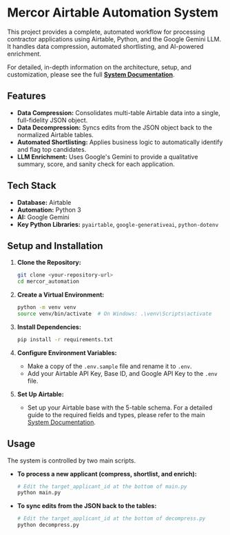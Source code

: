 # Mercor Airtable Automation System

This project provides a complete, automated workflow for processing contractor applications using Airtable, Python, and the Google Gemini LLM. It handles data compression, automated shortlisting, and AI-powered enrichment.

For detailed, in-depth information on the architecture, setup, and customization, please see the full [**System Documentation**](./documentation.md).

## Features
- **Data Compression:** Consolidates multi-table Airtable data into a single, full-fidelity JSON object.
- **Data Decompression:** Syncs edits from the JSON object back to the normalized Airtable tables.
- **Automated Shortlisting:** Applies business logic to automatically identify and flag top candidates.
- **LLM Enrichment:** Uses Google's Gemini to provide a qualitative summary, score, and sanity check for each application.

## Tech Stack
- **Database:** Airtable
- **Automation:** Python 3
- **AI:** Google Gemini
- **Key Python Libraries:** `pyairtable`, `google-generativeai`, `python-dotenv`

## Setup and Installation

1.  **Clone the Repository:**
    ```bash
    git clone <your-repository-url>
    cd mercor_automation
    ```

2.  **Create a Virtual Environment:**
    ```bash
    python -m venv venv
    source venv/bin/activate  # On Windows: .\venv\Scripts\activate
    ```

3.  **Install Dependencies:**
    ```bash
    pip install -r requirements.txt
    ```

4.  **Configure Environment Variables:**
    -   Make a copy of the `.env.sample` file and rename it to `.env`.
    -   Add your Airtable API Key, Base ID, and Google API Key to the `.env` file.

5.  **Set Up Airtable:**
    -   Set up your Airtable base with the 5-table schema. For a detailed guide to the required fields and types, please refer to the main [System Documentation](https://docs.google.com/document/d/1p3915MDNV_dimTFCrDj2X_RRr4jUkXq1NHlQNOIu25I/edit?usp=sharing).

## Usage
The system is controlled by two main scripts.

-   **To process a new applicant (compress, shortlist, and enrich):**
    ```bash
    # Edit the target_applicant_id at the bottom of main.py
    python main.py
    ```

-   **To sync edits from the JSON back to the tables:**
    ```bash
    # Edit the target_applicant_id at the bottom of decompress.py
    python decompress.py
    ```